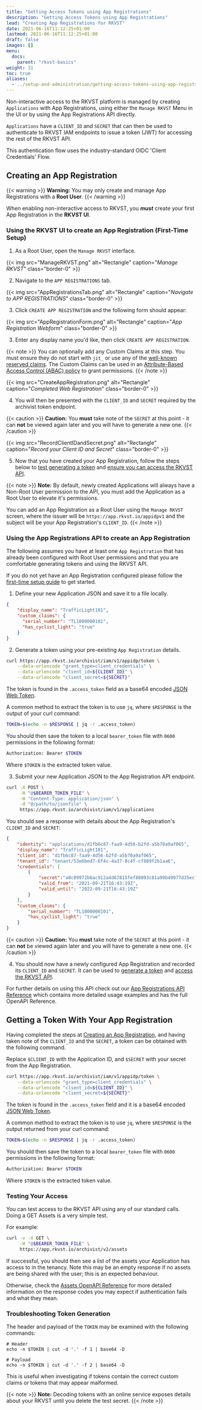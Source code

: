 ```yaml
---
title: "Getting Access Tokens using App Registrations"
description: "Getting Access Tokens using App Registrations"
lead: "Creating App Registrations for RKVST"
date: 2021-06-16T11:12:25+01:00
lastmod: 2021-06-16T11:12:25+01:00
draft: false
images: []
menu: 
  docs:
    parent: "rkvst-basics"
weight: 31
toc: true
aliases:
  - ../setup-and-administration/getting-access-tokens-using-app-registrations
---
```


Non-interactive access to the RKVST platform is managed by creating `Applications` with App Registrations, using either the `Manage RKVST` Menu in the UI or by using the App Registrations API directly.

`Applications` have a `CLIENT_ID` and `SECRET` that can then be used to authenticate to RKVST IAM endpoints to issue a token (JWT) for accessing the rest of the RKVST API.

This authentication flow uses the industry-standard OIDC 'Client Credentials' Flow. 

## Creating an App Registration

{{< warning >}}
**Warning:** You may only create and manage App Registrations with a **Root User**.
{{< /warning >}}

When enabling non-interactive access to RKVST, you ***must*** create your first App Registration in the **RKVST UI**.

### Using the RKVST UI to create an App Registration (First-Time Setup)

1. As a Root User, open the `Manage RKVST` interface.

{{< img src="ManageRKVST.png" alt="Rectangle" caption="<em>Manage RKVST</em>" class="border-0" >}}

2. Navigate to the `APP REGISTRATIONS` tab.

{{< img src="AppRegistrationsTab.png" alt="Rectangle" caption="<em>Navigate to APP REGISTRATIONS</em>" class="border-0" >}}

3. Click `CREATE APP REGISTRATION` and the following form should appear:

{{< img src="AppRegistrationForm.png" alt="Rectangle" caption="<em>App Registration Webform</em>" class="border-0" >}}

3. Enter any display name you'd like, then click `CREATE APP REGISTRATION`.

{{< note >}}
 You can optionally add any Custom Claims at this step. You must ensure they do not start with `jit_` or use any of the [well-known reserved claims](https://auth0.com/docs/security/tokens/json-web-tokens/json-web-token-claims#reserved-claims). The Custom Claims can be used in an [Attribute-Based Access Control (ABAC) policy](../managing-access-to-an-asset-with-abac/) to grant permissions. 
{{< /note >}}

{{< img src="CreateAppRegistration.png" alt="Rectangle" caption="<em>Completed Web Registration</em>" class="border-0" >}}

4.  You will then be presented with the `CLIENT_ID` and `SECRET` required by the archivist token endpoint.

{{< caution >}}
**Caution:** You **must** take note of the `SECRET` at this point - it can **not** be viewed again later and you will have to generate a new one.
{{< /caution >}}

{{< img src="RecordClientIDandSecret.png" alt="Rectangle" caption="<em>Record your Client ID and Secret</em>" class="border-0" >}}

5. Now that you have created your App Registration, follow the steps below to [test generating a token](./#getting-a-token-with-your-app-registration) and [ensure you can access the RKVST API](./#testing-your-access).

{{< note >}}
**Note:** By default, newly created Applications will always have a Non-Root User permission to the API, you must add the Application as a Root User to elevate it's permissions.

You can add an App Registration as a Root User using the `Manage RKVST` screen, where the issuer will be `https://app.rkvst.io/appidpv1` and the subject will be your App Registration's `CLIENT_ID`.
{{< /note >}}

### Using the App Registrations API to create an App Registration

The following assumes you have at least one `App Registration` that has already been configured with Root User permissions and that you are comfortable generating tokens and using the RKVST API.

If you do not yet have an App Registration configured please follow the [first-time setup guide](./#using-the-rkvst-ui-to-create-an-app-registration-first-time-setup) to get started.

1. Define your new Application JSON and save it to a file locally.

```json
{
    "display_name": "TrafficLight101",
    "custom_claims": {
      "serial_number": "TL1000000101",
      "has_cyclist_light": "true"
    }
}
```

2. Generate a token using your pre-existing `App Registration` details.

```bash
curl https://app.rkvst.io/archivist/iam/v1/appidp/token \
    --data-urlencode "grant_type=client_credentials" \
    --data-urlencode "client_id=${CLIENT_ID}" \
    --data-urlencode "client_secret=${SECRET}"
```

The token is found in the `.access_token` field as a base64 encoded [JSON Web Token](https://jwt.io/introduction/).

A common method to extract the token is to use `jq`, where `$RESPONSE` is the output of your curl command:

```bash
TOKEN=$(echo -n $RESPONSE | jq -r .access_token)
```

You should then save the token to a local `bearer_token` file with `0600` permissions in the following format:

```bash
Authorization: Bearer $TOKEN
```

Where `$TOKEN` is the extracted token value.

3. Submit your new Application JSON to the App Registration API endpoint. 

```bash
curl -X POST \
     -H "@$BEARER_TOKEN_FILE" \
     -H "Content-Type: application/json" \
     -d "@/path/to/jsonfile" \
     https://app.rkvst.io/archivist/iam/v1/applications
```

You should see a response with details about the App Registration's `CLIENT_ID` and `SECRET`:

```json
{
    "identity": "applications/d1fb6c87-faa9-4d56-b2fd-a5b70a9af065",
    "display_name": "TrafficLight101",
    "client_id": "d1fb6c87-faa9-4d56-b2fd-a5b70a9af065",
    "tenant_id": "tenant/53e6bed7-6f4c-4a37-8c4f-cf889f2b1aa6",
    "credentials": [
        {
            "secret":"a0c09972b6ac912a4d67815fef88093c81a99b49977d35ecf6d162631aa29173",
            "valid_from": "2021-09-21T16:43:19Z",
            "valid_until": "2022-09-21T16:43:19Z"
        }
    ],
    "custom_claims": {
        "serial_number": "TL1000000101",
        "has_cyclist_light": "true"
    }
}
```

{{< caution >}}
**Caution:** You **must** take note of the `SECRET` at this point - it can **not** be viewed again later and you will have to generate a new one.
{{< /caution >}}

4. You should now have a newly configured App Registration and recorded its `CLIENT_ID` and `SECRET`. It can be used to [generate a token](./#getting-a-token-with-your-app-registration) and [access the RKVST API](./#testing-your-access).

For further details on using this API check out our [App Registrations API Reference](../../api-reference/app-registrations-api) which contains more detailed usage examples and has the full OpenAPI Reference.

## Getting a Token With Your App Registration

Having completed the steps at [Creating an App Registration](./#creating-an-app-registration), and having taken note of the `CLIENT_ID` and the `SECRET`, a token can be obtained with the following command.

Replace `$CLIENT_ID` with the Application ID, and `$SECRET` with your secret from the App Registration.

```bash
curl https://app.rkvst.io/archivist/iam/v1/appidp/token \
    --data-urlencode "grant_type=client_credentials" \
    --data-urlencode "client_id=${CLIENT_ID}" \
    --data-urlencode "client_secret=${SECRET}"
```

The token is found in the `.access_token` field and it is a base64 encoded [JSON Web Token](https://jwt.io/introduction/).

A common method to extract the token is to use `jq`, where `$RESPONSE` is the output returned from your curl command:

```bash
TOKEN=$(echo -n $RESPONSE | jq -r .access_token)
```

You should then save the token to a local `bearer_token` file with `0600` permissions in the following format:

```bash
Authorization: Bearer $TOKEN
```

Where `$TOKEN` is the extracted token value.

### Testing Your Access

You can test access to the RKVST API using any of our standard calls. Doing a GET Assets is a very simple test.

For example:

```bash
curl -v -X GET \
     -H "@$BEARER_TOKEN_FILE" \
     https://app.rkvst.io/archivist/v2/assets
```

If successful, you should then see a list of the assets your Application has access to in the tenancy. Note this may be an empty response if no assets are being shared with the user; this is an expected behaviour.

Otherwise, check the [Assets OpenAPI Reference](../../api-reference/assets-api/#assets-openapi-reference) for more detailed information on the response codes you may expect if authentication fails and what they mean.

### Troubleshooting Token Generation

The header and payload of the `TOKEN` may be examined with the following commands:

```shell
# Header
echo -n $TOKEN | cut -d '.' -f 1 | base64 -D

# Payload
echo -n $TOKEN | cut -d '.' -f 2 | base64 -D
```

This is useful when investigating if tokens contain the correct custom claims or tokens that may appear malformed.

{{< note >}}
**Note:** Decoding tokens with an online service exposes details about your RKVST until you delete the test secret.
{{< /note >}}